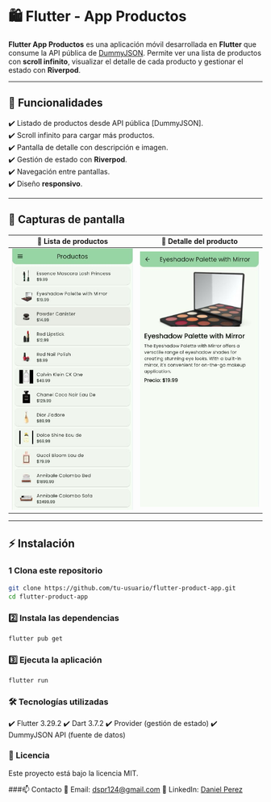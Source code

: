 # 🛍️ Flutter - App Productos

**Flutter App Productos** es una aplicación móvil desarrollada en **Flutter** que consume la API pública de [DummyJSON](https://dummyjson.com/). Permite ver una lista de productos con **scroll infinito**, visualizar el detalle de cada producto y gestionar el estado con **Riverpod**.

---

## 🚀 Funcionalidades

✔️ Listado de productos desde API pública [DummyJSON].  
✔️ Scroll infinito para cargar más productos.  
✔️ Pantalla de detalle con descripción e imagen.  
✔️ Gestión de estado con **Riverpod**.  
✔️ Navegación entre pantallas.  
✔️ Diseño **responsivo**.  

---

## 📸 Capturas de pantalla

| 📱 Lista de productos | 📱 Detalle del producto |
|----------------------|----------------------|
| ![Lista](assets/screenshots/lista-productos.JPG) | ![Detalle](assets/screenshots/detalle-producto.JPG) |

---

## ⚡ Instalación

### 1️ Clona este repositorio

```bash
git clone https://github.com/tu-usuario/flutter-product-app.git
cd flutter-product-app
```

### 2️⃣ Instala las dependencias

```bash
flutter pub get
```

### 3️⃣ Ejecuta la aplicación

```bash
flutter run
```

### 🛠️ Tecnologías utilizadas
✔️ Flutter 3.29.2
✔️ Dart 3.7.2
✔️ Provider (gestión de estado)
✔️ DummyJSON API (fuente de datos)


### 📄 Licencia
Este proyecto está bajo la licencia MIT.


###📫 Contacto
📧 Email: dspr124@gmail.com
🔗 LinkedIn: [Daniel Perez](https://www.linkedin.com/in/danielperezroa/)

